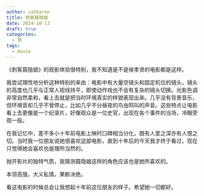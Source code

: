 ```yaml
---
author: catbaron
title: 刺客聂隐娘
date: 2024-10-13
draft: true
categories:
  - 常
tags:
  - movie
---
```

《刺客聂隐娘》的观影体验很特别，我不知道是不是侯孝贤的电影都是这样。

我尝试理性地分析这种特别的来由：电影中有大量空镜头和固定机位的镜头，镜头的高度也几乎与正常人视线持平，即使动作戏也不会有复杂的镜头切换。光影色调非常自然柔和，看上去就是把当时环境真实的样貌表现出来。几乎没有背景音乐，但环境音却几乎不曾停止，比如几乎不分昼夜的鸟虫鸣叫的声音。这些特点让电影看上去更像是一个纪录片，好像观众是一位史官，出现在各个事件的当场，冷眼旁观一般。

在我记忆中，差不多小十年前电影上映时口碑相当分化，既有人爱之深亦有人恨之切。当时我一位朋友说她很喜欢这部电影，直到十年后的今天我才终于看过，现在只觉得她会喜欢也是理所当然的。

抛开影片的独特气质，我猜测聂隐娘这样的角色应该也是她所喜欢的。

本领高强，大义私情，果断决绝。

看这电影的时候总会让我想起十年前这位朋友的样子。希望她一切都好。
